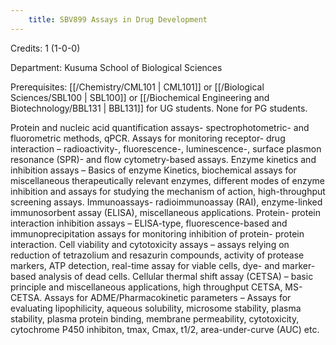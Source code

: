 ```yaml
---
    title: SBV899 Assays in Drug Development
---
```

Credits: 1 (1-0-0)

Department: Kusuma School of Biological Sciences

Prerequisites: [[/Chemistry/CML101 | CML101]] or [[/Biological Sciences/SBL100 | SBL100]] or [[/Biochemical Engineering and Biotechnology/BBL131 | BBL131]] for UG students. None for PG students.

Protein and nucleic acid quantification assays- spectrophotometric- and fluorometric methods, qPCR. Assays for monitoring receptor- drug interaction – radioactivity-, fluorescence-, luminescence-, surface plasmon resonance (SPR)- and flow cytometry-based assays. Enzyme kinetics and inhibition assays – Basics of enzyme Kinetics, biochemical assays for miscellaneous therapeutically relevant enzymes, different modes of enzyme inhibition and assays for studying the mechanism of action, high-throughput screening assays. Immunoassays- radioimmunoassay (RAI), enzyme-linked immunosorbent assay (ELISA), miscellaneous applications. Protein- protein interaction inhibition assays – ELISA-type, fluorescence-based and immunoprecipitation assays for monitoring inhibition of protein- protein interaction. Cell viability and cytotoxicity assays – assays relying on reduction of tetrazolium and resazurin compounds, activity of protease markers, ATP detection, real-time assay for viable cells, dye- and marker-based analysis of dead cells. Cellular thermal shift assay (CETSA) – basic principle and miscellaneous applications, high throughput CETSA, MS-CETSA. Assays for ADME/Pharmacokinetic parameters – Assays for evaluating lipophilicity, aqueous solubility, microsome stability, plasma stability, plasma protein binding, membrane permeability, cytotoxicity, cytochrome P450 inhibiton, tmax, Cmax, t1/2, area-under-curve (AUC) etc.